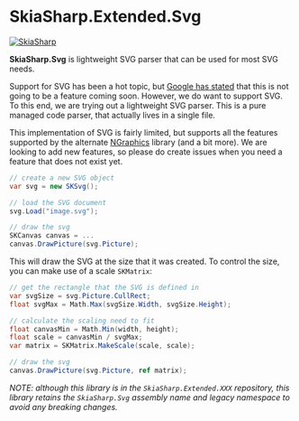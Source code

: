 # SkiaSharp.Extended.Svg

[![SkiaSharp](https://img.shields.io/nuget/vpre/SkiaSharp.Svg.svg?maxAge=2592000)](https://www.nuget.org/packages/SkiaSharp.Svg)

**SkiaSharp.Svg** is lightweight SVG parser that can be used for 
most SVG needs.

Support for SVG has been a hot topic, but [Google has stated][google-svg] 
that this is not going to be a feature coming soon. However, we do want to 
support SVG. To this end, we are trying out a lightweight SVG parser. 
This is a pure managed code parser, that actually lives in a single file.

This implementation of SVG is fairly limited, but supports all the features 
supported by the alternate [NGraphics][ngraphics] library (and a bit more).
We are looking to add new features, so please do create issues when you need 
a feature that does not exist yet.

```csharp
// create a new SVG object
var svg = new SKSvg();

// load the SVG document
svg.Load("image.svg");

// draw the svg
SKCanvas canvas = ...
canvas.DrawPicture(svg.Picture);
```

This will draw the SVG at the size that it was created. To control the 
size, you can make use of a scale `SKMatrix`:

```csharp
// get the rectangle that the SVG is defined in
var svgSize = svg.Picture.CullRect;
float svgMax = Math.Max(svgSize.Width, svgSize.Height);

// calculate the scaling need to fit
float canvasMin = Math.Min(width, height);
float scale = canvasMin / svgMax;
var matrix = SKMatrix.MakeScale(scale, scale);

// draw the svg
canvas.DrawPicture(svg.Picture, ref matrix);
```

_NOTE: although this library is in the `SkiaSharp.Extended.XXX` repository, this  
library retains the `SkiaSharp.Svg` assembly name and legacy namespace to avoid 
any breaking changes._


[google-svg]: https://groups.google.com/d/msg/skia-discuss/8grSzbS0GnI/GxsAdCCUU9cJ
[ngraphics]: https://github.com/praeclarum/NGraphics
